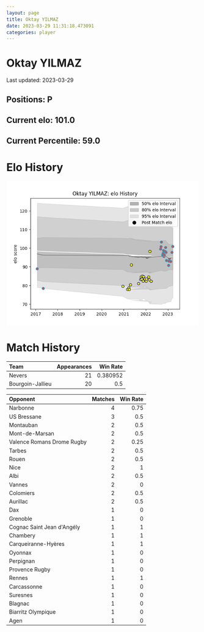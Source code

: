 ```yaml
---  
layout: page  
title: Oktay YILMAZ  
date: 2023-03-29 11:31:18.473091  
categories: player  
---
```

# Oktay YILMAZ


Last updated: 2023-03-29
## Positions: P

## Current elo: 101.0

## Current Percentile: 59.0

# Elo History


![elo history](history_OktayYILMAZ.png)
# Match History


| Team             |   Appearances |   Win Rate |
|:-----------------|--------------:|-----------:|
| Nevers           |            21 |   0.380952 |
| Bourgoin-Jallieu |            20 |   0.5      |

| Opponent                   |   Matches |   Win Rate |
|:---------------------------|----------:|-----------:|
| Narbonne                   |         4 |       0.75 |
| US Bressane                |         3 |       0.5  |
| Montauban                  |         2 |       0.5  |
| Mont-de-Marsan             |         2 |       0.5  |
| Valence Romans Drome Rugby |         2 |       0.25 |
| Tarbes                     |         2 |       0.5  |
| Rouen                      |         2 |       0.5  |
| Nice                       |         2 |       1    |
| Albi                       |         2 |       0.5  |
| Vannes                     |         2 |       0    |
| Colomiers                  |         2 |       0.5  |
| Aurillac                   |         2 |       0.5  |
| Dax                        |         1 |       0    |
| Grenoble                   |         1 |       0    |
| Cognac Saint Jean d'Angély |         1 |       1    |
| Chambery                   |         1 |       1    |
| Carqueiranne-Hyères        |         1 |       1    |
| Oyonnax                    |         1 |       0    |
| Perpignan                  |         1 |       0    |
| Provence Rugby             |         1 |       0    |
| Rennes                     |         1 |       1    |
| Carcassonne                |         1 |       0    |
| Suresnes                   |         1 |       0    |
| Blagnac                    |         1 |       0    |
| Biarritz Olympique         |         1 |       0    |
| Agen                       |         1 |       0    |